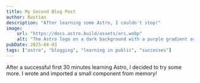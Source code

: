 ```yaml
---
title: My Second Blog Post
author: Bastian
description: "After learning some Astro, I couldn't stop!"
image:
    url: "https://docs.astro.build/assets/arc.webp"
    alt: "The Astro logo on a dark background with a purple gradient arc."
pubDate: 2025-04-03
tags: ["astro", "blogging", "learning in public", "successes"]
---
```

After a successful first 30 minutes learning Astro, I decided to try some more. I wrote and imported a small component from memory!
